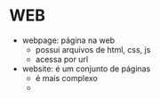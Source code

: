 # WEB

- webpage: página na web
  - possui arquivos de html, css, js
  - acessa por url
- website: é um conjunto de páginas
  - é mais complexo
  - 

